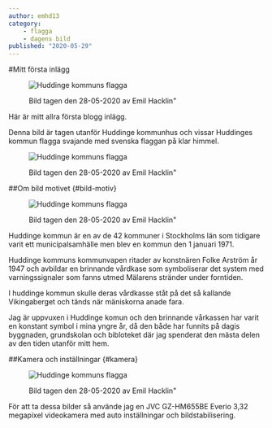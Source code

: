```yaml
---
author: emhd13
category:
    - flagga
    - dagens bild
published: "2020-05-29"
---
```

#Mitt första inlägg

<figure class="figure right w25">
<img src="image/huddinge-flagga.jpg&w=245&h=245&crop-to-fit&area=0,0,10,10&save-as=jpg&q=90" alt="Huddinge kommuns flagga" />
<figcaption>
<p>Bild tagen den 28-05-2020 av Emil Hacklin"</p>
</figcaption>
</figure>

Här är mitt allra första blogg inlägg.

Denna bild är tagen utanför Huddinge kommunhus och vissar Huddinges kommun flagga svajande med svenska flaggan på klar himmel.

<!--more-->

<figure class="figure center w67">
<img src="image/huddinge-flagga.jpg&w=657&save-as=jpg&q=90" alt="Huddinge kommuns flagga" />
<figcaption>
<p>Bild tagen den 28-05-2020 av Emil Hacklin"</p>
</figcaption>
</figure>

##Om bild motivet {#bild-motiv}
<figure class="figure right w40">
<img src="image/huddinge-flagga.jpg&w=392&crop-to-fit&area=0,10,0,30&convolve=sharpen&f=selective_blur&save-as=jpg&q=90" alt="Huddinge kommuns flagga" />
<figcaption>
<p>Bild tagen den 28-05-2020 av Emil Hacklin"</p>
</figcaption>
</figure>

Huddinge kommun är en av de 42 kommuner i Stockholms län som tidigare varit ett municipalsamhälle men blev en kommun den 1 januari 1971.

Huddinge kommuns kommunvapen ritader av konstnären Folke Arström år 1947 och avbildar en brinnande vårdkase som symboliserar det system med varningssignaler som fanns utmed Mälarens stränder under forntiden.

I huddinge kommun skulle deras vårdkasse ståt på det så kallande Vikingaberget och tänds när mäniskorna anade fara.

Jag är uppvuxen i Huddinge komun och den brinnande vårkassen har varit en konstant symbol i mina yngre år, då den både har funnits på dagis byggnaden, grundskolan och bibloteket där jag spenderat den mästa delen av den tiden utanför mitt hem.

##Kamera och inställningar  {#kamera}
<figure class="figure left w40">
<img src="image/huddinge-flagga.jpg&w=392&f=grayscale&save-as=jpg&q=90" alt="Huddinge kommuns flagga" />
<figcaption>
<p>Bild tagen den 28-05-2020 av Emil Hacklin"</p>
</figcaption>
</figure>

För att ta dessa bilder så använde jag en JVC GZ-HM655BE Everio 3,32 megapixel videokamera med auto inställningar och bildstabilisering.
